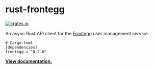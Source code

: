 # rust-frontegg

[![crates.io](https://img.shields.io/crates/v/frontegg.svg)](https://crates.io/crates/frontegg)

An async Rust API client for the [Frontegg] user management service.

```
# Cargo.toml
[dependencies]
frontegg = "0.2.0"
```

**[View documentation.](https://docs.rs/frontegg/0.2.0)**

[Frontegg]: https://frontegg.com

